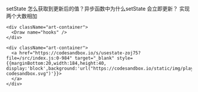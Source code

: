 setState 怎么获取到更新后的值？异步函数中为什么setState 会立即更新？
实现两个大数相加


```tsx
<div className="art-container">
  <Draw name="hooks" />
</div>

<div className="art-container">
  <a href="https://codesandbox.io/s/usestate-zoj75?file=/src/index.js:0-984" target="_blank" style={{marginBottom:20,width:184,height:40, display:'block',background:'url("https://codesandbox.io/static/img/play-codesandbox.svg")'}}>
  </a>
</div>
```